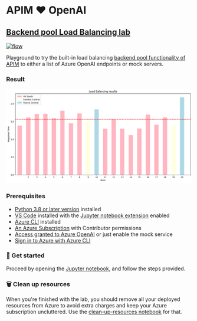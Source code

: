 # APIM ❤️ OpenAI

## [Backend pool Load Balancing lab](backend-circuit-breaking.ipynb)

[![flow](../../images/backend-pool-load-balancing.gif)](backend-pool-load-balancing.ipynb)

Playground to try the built-in load balancing [backend pool functionality of APIM](https://learn.microsoft.com/azure/api-management/backends?tabs=bicep) to either a list of Azure OpenAI endpoints or mock servers.

### Result

![result](result.png)

### Prerequisites

- [Python 3.8 or later version](https://www.python.org/) installed
- [VS Code](https://code.visualstudio.com/) installed with the [Jupyter notebook extension](https://marketplace.visualstudio.com/items?itemName=ms-toolsai.jupyter) enabled
- [Azure CLI](https://learn.microsoft.com/cli/azure/install-azure-cli) installed
- [An Azure Subscription](https://azure.microsoft.com/free/) with Contributor permissions
- [Access granted to Azure OpenAI](https://aka.ms/oai/access) or just enable the mock service
- [Sign in to Azure with Azure CLI](https://learn.microsoft.com/cli/azure/authenticate-azure-cli-interactively)

### 🚀 Get started

Proceed by opening the [Jupyter notebook](backend-pool-load-balancing.ipynb), and follow the steps provided.

### 🗑️ Clean up resources

When you're finished with the lab, you should remove all your deployed resources from Azure to avoid extra charges and keep your Azure subscription uncluttered.
Use the [clean-up-resources notebook](clean-up-resources.ipynb) for that.
